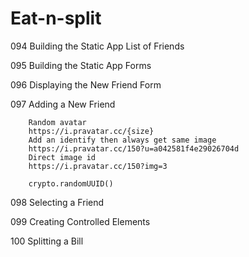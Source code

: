 # Eat-n-split

094 Building the Static App List of Friends

095 Building the Static App Forms

096 Displaying the New Friend Form

097 Adding a New Friend

        Random avatar
        https://i.pravatar.cc/{size}
        Add an identify then always get same image
        https://i.pravatar.cc/150?u=a042581f4e29026704d
        Direct image id
        https://i.pravatar.cc/150?img=3

        crypto.randomUUID()

098 Selecting a Friend

099 Creating Controlled Elements

100 Splitting a Bill
